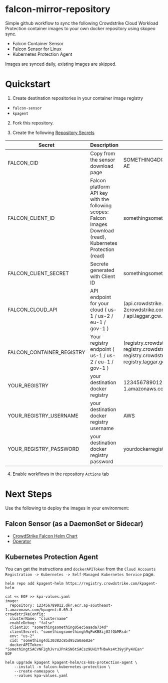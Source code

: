 # falcon-mirror-repository

Simple github workflow to sync the following Crowdstrike Cloud Workload Protection container images to your own docker repository using skopeo sync.
- Falcon Container Sensor
- Falcon Sensor for Linux
- Kubernetes Protection Agent

Images are synced daily, existing images are skipped.

# Quickstart

1. Create destination repositories in your container image registry
- `falcon-sensor`
- `kpagent`

2. Fork this repository.

3. Create the following [Repository Secrets](https://docs.github.com/en/codespaces/managing-codespaces-for-your-organization/managing-encrypted-secrets-for-your-repository-and-organization-for-github-codespaces#adding-secrets-for-a-repository)

| Secret  | Description	| Example  	|
|---	|--- |---	|
| FALCON_CID  	| Copy from the sensor download page  | SOMETHING4DI30382C85D952A0A682E-AE  	|
| FALCON_CLIENT_ID  | Falcon platform API key with the following scopes: Falcon Images Download (read), Kubernetes Protection (read)	| somethingsomething05ec5aaada734d  	|
| FALCON_CLIENT_SECRET | Secrete generated with Client ID 	| somethingsomethingh9qFwKB8ij02fQbMRsdr  	|
| FALCON_CLOUD_API  | API endpoint for your cloud ( us-1 / us-2 / eu-1 / gov-1 ) | (api.crowdstrike.com / api.us-2crowdstrike.com / api.eu-1.crowdstrike.com / api.laggar.gcw.crowdstrike.com )  	|
| FALCON_CONTAINER_REGISTRY | Your registry endpoint ( us-1 / us-2 / eu-1 / gov-1 )   	| (registry.crowdstrike.com / registry.crowdstrike.com / registry.crowdstrike.com / registry.laggar.gcw.crowdstrike.com )  	|
| YOUR_REGISTRY  	| your destination docker registry | 123456789012.dkr.ecr.ap-southeast-1.amazonaws.com  	|
| YOUR_REGISTRY_USERNAME  	| your destination docker registry username | AWS  	|
| YOUR_REGISTRY_PASSWORD  	| your destination docker registry password | yourdockerregistrypassword  	|

4. Enable workflows in the repository `Actions` tab

# Next Steps

Use the following to deploy the images in your environment:

## Falcon Sensor (as a DaemonSet or Sidecar)

- [CrowdStrike Falcon Helm Chart](https://github.com/CrowdStrike/falcon-helm)
- [Operator](https://github.com/CrowdStrike/falcon-operator)

## Kubernetes Protection Agent
You can get the instructions and `dockerAPIToken` from the `Cloud Accounts Registration -> Kubernetes -> Self-Managed Kubernetes Service` page.
```
helm repo add kpagent-helm https://registry.crowdstrike.com/kpagent-helm

cat << EOF >> kpa-values.yaml
image:
  repository: 123456789012.dkr.ecr.ap-southeast-1.amazonaws.com/kpagent:0.69.3
crowdstrikeConfig:
  clusterName: "clustername"
  enableDebug: "false"
  clientID: "somethingsomething05ec5aaada734d"
  clientSecret: "somethingsomethingh9qFwKB8ij02fQbMRsdr"
  env: "us-2"
  cid: "something4di30382c85d952a0a682e"
  dockerAPIToken: "SomethingtSACVNF2ghJvruJPnkSN6tSACsz9UH1YfHbwks4t39yjPy4VEan"
EOF

helm upgrade kpagent kpagent-helm/cs-k8s-protection-agent \
    --install -n falcon-kubernetes-protection \
    --create-namespace \
    --values kpa-values.yaml
```